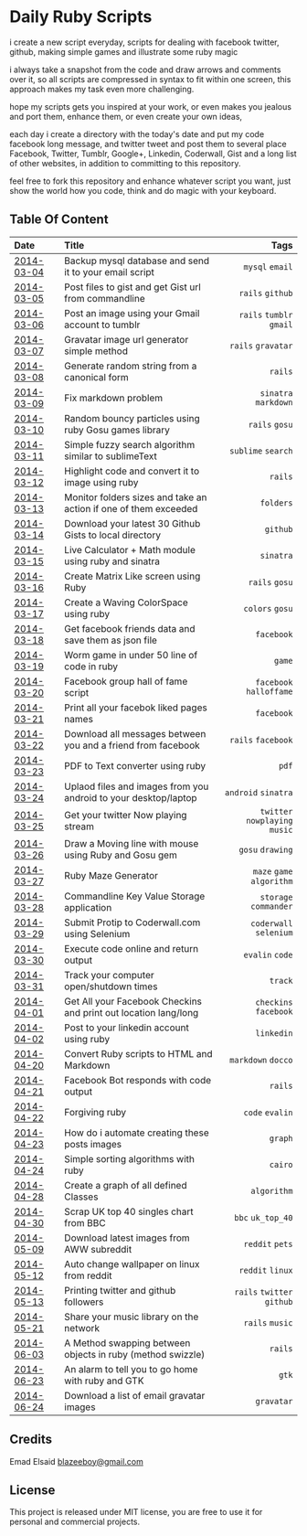 # Daily Ruby Scripts

i create a new script everyday, scripts for dealing with facebook
twitter, github, making simple games and illustrate some ruby magic

i always take a snapshot from the code and draw arrows and comments
over it, so all scripts are compressed in syntax to fit within one
screen, this approach makes my task even more challenging.

hope my scripts gets you inspired at your work, or even makes you
jealous and port them, enhance them, or even create your own ideas,

each day i create a directory with the today's date and put my code
facebook long message, and twitter tweet and post them to several 
place Facebook, Twitter, Tumblr, Google+, Linkedin, Coderwall, Gist
and a long list of other websites, in addition to committing to this
repository.

feel free to fork this repository and enhance whatever script you
want, just show the world how you code, think and do magic with
your keyboard.

## Table Of Content

| Date                     | Title                                                           | Tags                         |
|:------------------------ |:--------------------------------------------------------------- | ----------------------------:|
|[2014-03-04](./2014-03-04)|Backup mysql database and send it to your email script           |`mysql` `email`               |
|[2014-03-05](./2014-03-05)|Post files to gist and get Gist url from commandline             |`rails` `github`              |
|[2014-03-06](./2014-03-06)|Post an image using your Gmail account to tumblr                 |`rails` `tumblr` `gmail`      |
|[2014-03-07](./2014-03-07)|Gravatar image url generator simple method                       |`rails` `gravatar`            |
|[2014-03-08](./2014-03-08)|Generate random string from a canonical form                     |`rails`                       |
|[2014-03-09](./2014-03-09)|Fix markdown problem                                             |`sinatra` `markdown`          |
|[2014-03-10](./2014-03-10)|Random bouncy particles using ruby Gosu games library            |`rails` `gosu`                |
|[2014-03-11](./2014-03-11)|Simple fuzzy search algorithm similar to sublimeText             |`sublime` `search`            |
|[2014-03-12](./2014-03-12)|Highlight code and convert it to image using ruby                |`rails`                       |
|[2014-03-13](./2014-03-13)|Monitor folders sizes and take an action if one of them exceeded |`folders`                     |
|[2014-03-14](./2014-03-14)|Download your latest 30 Github Gists to local directory          |`github`                      |
|[2014-03-15](./2014-03-15)|Live Calculator + Math module using ruby and sinatra             |`sinatra`                     |
|[2014-03-16](./2014-03-16)|Create Matrix Like screen using Ruby                             |`rails` `gosu`                |
|[2014-03-17](./2014-03-17)|Create a Waving ColorSpace using ruby                            |`colors` `gosu`               |
|[2014-03-18](./2014-03-18)|Get facebook friends data and save them as json file             |`facebook`                    |
|[2014-03-19](./2014-03-19)|Worm game in under 50 line of code in ruby                       |`game`                        |
|[2014-03-20](./2014-03-20)|Facebook group hall of fame script                               |`facebook` `halloffame`       |
|[2014-03-21](./2014-03-21)|Print all your facebok liked pages names                         |`facebook`                    |
|[2014-03-22](./2014-03-22)|Download all messages between you and a friend from facebook     |`rails` `facebook`            |
|[2014-03-23](./2014-03-23)|PDF to Text converter using ruby                                 |`pdf`                         |
|[2014-03-24](./2014-03-24)|Uplaod files and images from you android to your desktop/laptop  |`android` `sinatra`           |
|[2014-03-25](./2014-03-25)|Get your twitter Now playing stream                              |`twitter` `nowplaying` `music`|
|[2014-03-26](./2014-03-26)|Draw a Moving line with mouse using Ruby and Gosu gem            |`gosu` `drawing`              |
|[2014-03-27](./2014-03-27)|Ruby Maze Generator                                              |`maze` `game` `algorithm`     |
|[2014-03-28](./2014-03-28)|Commandline Key Value Storage application                        |`storage` `commander`         |
|[2014-03-29](./2014-03-29)|Submit Protip to Coderwall.com using Selenium                    |`coderwall` `selenium`        |
|[2014-03-30](./2014-03-30)|Execute code online and return output                            |`evalin` `code`               |
|[2014-03-31](./2014-03-31)|Track your computer open/shutdown times                          |`track`                       |
|[2014-04-01](./2014-04-01)|Get All your Facebook Checkins and print out location lang/long  |`checkins` `facebook`         |
|[2014-04-02](./2014-04-02)|Post to your linkedin account using ruby                         |`linkedin`                    |
|[2014-04-20](./2014-04-20)|Convert Ruby scripts to HTML and Markdown                        |`markdown` `docco`            |
|[2014-04-21](./2014-04-21)|Facebook Bot responds with code output                           |`rails`                       |
|[2014-04-22](./2014-04-22)|Forgiving ruby                                                   |`code` `evalin`               |
|[2014-04-23](./2014-04-23)|How do i automate creating these posts images                    |`graph`                       |
|[2014-04-24](./2014-04-24)|Simple sorting algorithms with ruby                              |`cairo`                       |
|[2014-04-28](./2014-04-28)|Create a graph of all defined Classes                            |`algorithm`                   |
|[2014-04-30](./2014-04-30)|Scrap UK top 40 singles chart from BBC                           |`bbc` `uk_top_40`             |
|[2014-05-09](./2014-05-09)|Download latest images from AWW subreddit                        |`reddit` `pets`               |
|[2014-05-12](./2014-05-12)|Auto change wallpaper on linux from reddit                       |`reddit` `linux`              |
|[2014-05-13](./2014-05-13)|Printing twitter and github followers                            |`rails` `twitter` `github`    |
|[2014-05-21](./2014-05-21)|Share your music library on the network                          |`rails` `music`               |
|[2014-06-03](./2014-06-03)|A Method swapping between objects in ruby (method swizzle)       |`rails`                       |
|[2014-06-23](./2014-06-23)|An alarm to tell you to go home with ruby and GTK                |`gtk`                         |
|[2014-06-24](./2014-06-24)|Download a list of email gravatar images                         |`gravatar`                    |

## Credits
Emad Elsaid <blazeeboy@gmail.com>

## License
This project is released under MIT license, you are free to use it for personal and commercial projects.
